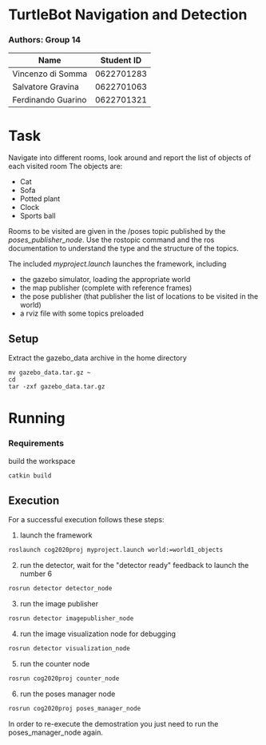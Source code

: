 # TurtleBot Navigation and Detection

### Authors: Group 14

| Name | Student ID |
|--------------|--------|
|Vincenzo di Somma | 0622701283|
|Salvatore Gravina | 0622701063|
|Ferdinando Guarino | 0622701321|

# Task

Navigate into different rooms, look around and report the list of objects of each visited room
The objects are:
* Cat
* Sofa
* Potted plant
* Clock
* Sports ball

Rooms to be visited are given in the /poses topic published by the *poses_publisher_node*.
Use the rostopic command and the ros documentation to understand the type and the structure of the topics.

The included *myproject.launch* launches the framework, including 
* the gazebo simulator, loading the appropriate world
* the map publisher (complete with reference frames)
* the pose publisher (that publisher the list of locations to be visited in the world)
* a rviz file with some topics preloaded

## Setup

Extract the gazebo_data archive in the home directory

```
mv gazebo_data.tar.gz ~
cd
tar -zxf gazebo_data.tar.gz
```

# Running

### Requirements

build the workspace
~~~ sh
catkin build
~~~

## Execution

For a successful execution follows these steps:

1. launch the framework
~~~ sh
roslaunch cog2020proj myproject.launch world:=world1_objects
~~~

2. run the detector, wait for the "detector ready" feedback to launch the number 6
~~~ sh
rosrun detector detector_node
~~~

3. run the image publisher
~~~ sh
rosrun detector imagepublisher_node
~~~

4. run the image visualization node for debugging
~~~ sh
rosrun detector visualization_node
~~~

5. run the counter node
~~~ sh
rosrun cog2020proj counter_node
~~~

6. run the poses manager node
~~~ sh
rosrun cog2020proj poses_manager_node 
~~~

In order to re-execute the demostration you just need to run the poses_manager_node again.
